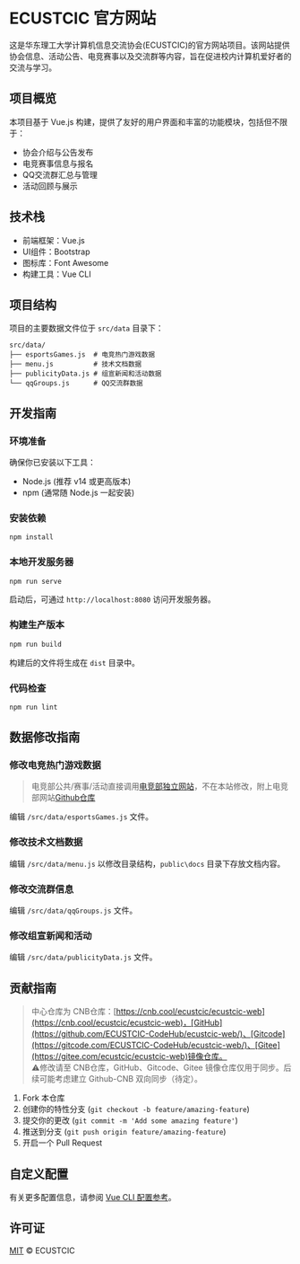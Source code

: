 # ECUSTCIC 官方网站

这是华东理工大学计算机信息交流协会(ECUSTCIC)的官方网站项目。该网站提供协会信息、活动公告、电竞赛事以及交流群等内容，旨在促进校内计算机爱好者的交流与学习。

## 项目概览

本项目基于 Vue.js 构建，提供了友好的用户界面和丰富的功能模块，包括但不限于：

- 协会介绍与公告发布
- 电竞赛事信息与报名
- QQ交流群汇总与管理
- 活动回顾与展示

## 技术栈

- 前端框架：Vue.js
- UI组件：Bootstrap
- 图标库：Font Awesome
- 构建工具：Vue CLI

## 项目结构

项目的主要数据文件位于 `src/data` 目录下：

```
src/data/
├── esportsGames.js  # 电竞热门游戏数据
├── menu.js          # 技术文档数据
├── publicityData.js # 组宣新闻和活动数据
└── qqGroups.js      # QQ交流群数据
```

## 开发指南

### 环境准备

确保你已安装以下工具：
- Node.js (推荐 v14 或更高版本)
- npm (通常随 Node.js 一起安装)

### 安装依赖

```bash
npm install
```

### 本地开发服务器

```bash
npm run serve
```

启动后，可通过 `http://localhost:8080` 访问开发服务器。

### 构建生产版本

```bash
npm run build
```

构建后的文件将生成在 `dist` 目录中。

### 代码检查

```bash
npm run lint
```

## 数据修改指南

### 修改电竞热门游戏数据

> 电竞部公共/赛事/活动直接调用[电竞部独立网站](https://ecustegame.top/)，不在本站修改，附上电竞部网站[Github仓库](https://github.com/hearthewind9/ecustegame-website)

编辑 `/src/data/esportsGames.js` 文件。

### 修改技术文档数据

编辑 `/src/data/menu.js` 以修改目录结构，`public\docs` 目录下存放文档内容。

### 修改交流群信息

编辑 `/src/data/qqGroups.js` 文件。

### 修改组宣新闻和活动

编辑 `/src/data/publicityData.js` 文件。

## 贡献指南

> 中心仓库为 CNB仓库：[https://cnb.cool/ecustcic/ecustcic-web](https://cnb.cool/ecustcic/ecustcic-web)，[GitHub](https://github.com/ECUSTCIC-CodeHub/ecustcic-web/)、[Gitcode](https://gitcode.com/ECUSTCIC-CodeHub/ecustcic-web/)、[Gitee](https://gitee.com/ecustcic/ecustcic-web)镜像仓库。  
⚠️修改请至 CNB仓库，GitHub、Gitcode、Gitee 镜像仓库仅用于同步。后续可能考虑建立 Github-CNB 双向同步（待定）。

1. Fork 本仓库
2. 创建你的特性分支 (`git checkout -b feature/amazing-feature`)
3. 提交你的更改 (`git commit -m 'Add some amazing feature'`)
4. 推送到分支 (`git push origin feature/amazing-feature`)
5. 开启一个 Pull Request

## 自定义配置

有关更多配置信息，请参阅 [Vue CLI 配置参考](https://cli.vuejs.org/config/)。

## 许可证

[MIT](LICENSE) © ECUSTCIC